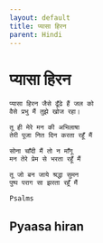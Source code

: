 ```yaml
---
layout: default
title: प्यासा हिरन
parent: Hindi
---
```

# प्यासा हिरन
```
प्यासा हिरन जैसे ढूँढे हैं जल को
वैसे प्रभु मैं तुझे खोज रहा।

तू ही मेरे मन की अभिलाषा
तेरी पूजा नित दिन करता रहूँ मैं

सोना चाँदी मैं तो न माँगू
मन तेरे प्रेम से भरता रहूँ मैं

तू जो बन जाये श्रद्धा सुमन
पुष्प पराग सा झरता रहूँ मैं
```
`Psalms`
## Pyaasa hiran